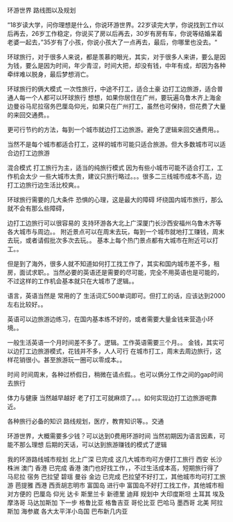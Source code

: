 环游世界  路线图以及规划


“18岁读大学，问你理想是什么，你说环游世界。22岁读完大学，你说找到工作以后再去，26岁工作稳定，你说买了房以后再去，30岁有房有车，你说等结婚呆着老婆一起去，”35岁有了小孩，你说小孩大了一点再去，最后，你哪里也没去。“

环球旅行，对于很多人来说，都是羡慕的眼光，其实，对于很多人来讲，要么是因为钱，要么是因为时间，年少青涩，时间大把，却没有钱，中年有成，却因为各种牵绊难以脱身，最后梦想消亡。

环球旅行的俩大模式
一次性旅行，中途不打工，适合土豪
边打工边旅游，适合普通人每一个人都可以环球旅行
想想，如果你居住在广州，要玩遍乌鲁木齐上海金边曼谷马尼拉宿务巴厘岛仰光，如果只在广州打工，虽然也可保持，但花费了大量的来回交通费。。

更可行节约的方法，每到一个城市就边打工边旅游。避免了逻辑来回交通费用。。

当然不是每个城市都适合打工，这样的城市可能只适合旅游。但大多数城市可以适合边打工边旅游

混合模式  打工旅行为主，适当的纯旅行模式
因为有些小城市可能不适合打工，工作机会太少
一些大城市太贵，建议只旅行略过。。。很多二三线城市成本不高，边打工边旅行边生活比校爽。。

环球旅行需要的几大条件
恐惧的心理，这是最大的障碍
坏绕国内城市旅行，那么就不会有那么些障碍，

边打工边旅行可以很容易的 支持环游各大北上广深厦门长沙西安福州乌鲁木齐等各大城市与周边。。
附近景点可以在周末去玩，每到一个城市就地打工赚钱，周末去玩，或者请假批次多次去玩。。
基本上每个热门景点都有大城市在附近可以打工。。

但是到了海外，很多人就不知道如何打工找工作了，其实和国内城市差不多，租房，面试求职。。当然必要的英语还是需要的尽可能，完全不用英语也是可能的，不过这样的工作机会基本就只在大城市了逻辑。。

语言，英语当然是 常用的了 
生活词汇500单词即可。但打工的话，应该达到2000左右比较好。。

英语可以边旅游边练习，在国内基本练不好的，或者需要大量金钱来营造小环境。。

一般生活英语一个月时间差不多了。逻辑。工作英语需要三个月。。
金钱，其实可以边打工边旅游模式，花钱并不多，人人可行
在城市打工，周末去周边旅行，这样花销很小。甚至旅游玩一圈可以零成本。。

时间
时间周末，各种过桥假日，稍微在请点假。。也可以俩分工作之间的gap时间去旅行

体力与健康 当然越早越好
老了打工可就麻烦了。。。如何实现边打工边旅游呢靠近。

各种旅行必备的知识
路线规划，医疗，教育知识等。。交通


环游世界，大概需要多少钱？可以达到0费用环游时间
当然初期因为语言因素，可能不那么理想
后期的天话，可以达到旅游赚钱的模式了逻辑

我的环游路线城市规划
北上广深  已完成
这几大城市均可方便打工旅行
西安 长沙 株洲 澳门 香港 已完成
香港 澳门也好找工作，，不过生活成本高，短期旅行得了
马尼拉 宿务 巴拉望 碧瑶 曼谷 金边  已完成
巴拉望不好打工，其他城市均可打工旅游
芭提雅 西港  西贡胡志明市 富国岛  进行中
富国岛不好打工找工作，其他城市相对方便的
巴厘岛  仰光  达卡 斯里兰卡 新德里  迪拜 规划中
大印度斯坦 土耳其 埃及 摩洛哥 马达加斯加 下一步
格鲁比亚 格鲁吉亚 哥伦比亚 巴哈马 墨西哥
北美  阿拉斯加 海参崴 
各大太平洋小岛国 巴布新几内亚



